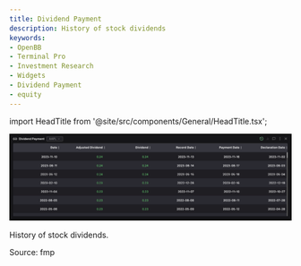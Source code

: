 ```yaml
---
title: Dividend Payment
description: History of stock dividends
keywords:
- OpenBB
- Terminal Pro
- Investment Research
- Widgets
- Dividend Payment
- equity
---
```


import HeadTitle from '@site/src/components/General/HeadTitle.tsx';

<HeadTitle title="Dividend Payment - equity | OpenBB Terminal Pro Docs" />

<img
    src="https://raw.githubusercontent.com/OpenBB-finance/widgets-library/main/equity/stock_dividends.png"
    alt="OpenBB Terminal Pro Widgets Library"
/>

History of stock dividends.

Source: fmp

